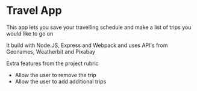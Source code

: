 # Travel App

This app lets you save your travelling schedule and make a list of trips you would like to go on

It build with Node.JS, Express and Webpack and uses API's from Geonames, Weatherbit and Pixabay

Extra features from the project rubric

- Allow the user to remove the trip
- Allow the user to add additional trips